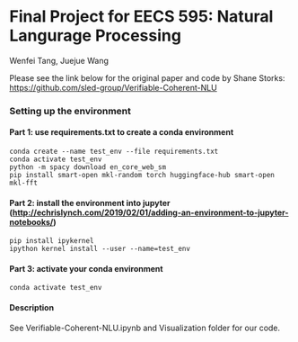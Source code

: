 # Final Project for EECS 595: Natural Langurage Processing
Wenfei Tang, Juejue Wang

Please see the link below for the original paper and code by Shane Storks:
https://github.com/sled-group/Verifiable-Coherent-NLU

### Setting up the environment

#### Part 1: use requirements.txt to create a conda environment
```
conda create --name test_env --file requirements.txt
conda activate test_env
python -m spacy download en_core_web_sm
pip install smart-open mkl-random torch huggingface-hub smart-open mkl-fft
```

#### Part 2: install the environment into jupyter (http://echrislynch.com/2019/02/01/adding-an-environment-to-jupyter-notebooks/)
```
pip install ipykernel
ipython kernel install --user --name=test_env
```
#### Part 3: activate your conda environment
```
conda activate test_env
```

#### Description
See Verifiable-Coherent-NLU.ipynb and Visualization folder for our code.
